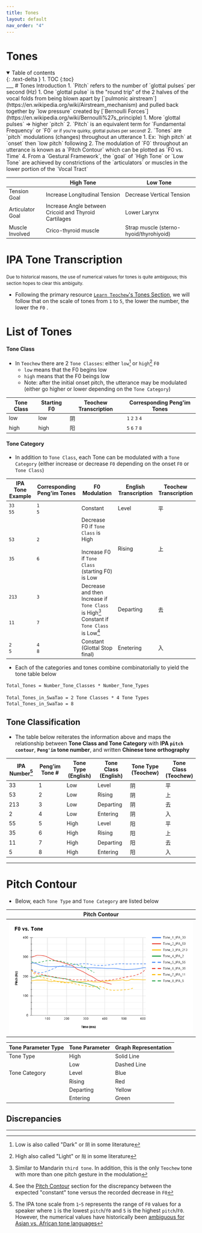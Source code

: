 ```yaml
---
title: Tones
layout: default
nav_order: "4"
---
```

# Tones

<details open markdown="block">
  <summary>
    Table of contents
  </summary>
  {: .text-delta }
1. TOC
{:toc}
</details>
___
# Tones Introduction
1. `Pitch` refers to the number of `glottal pulses` per second (Hz)
	1. One `glottal pulse` is the "round trip" of the 2 halves of the vocal folds from being blown apart by [`pulmonic airstream`](https://en.wikipedia.org/wiki/Airstream_mechanism) and pulled back together by `low pressure` created by [`Bernoulli Forces`](https://en.wikipedia.org/wiki/Bernoulli%27s_principle)
		1. More `glottal pulses` => higher `pitch`
	2. `Pitch` is an equivalent term for `Fundamental Frequency` or `F0` <small>or if you're quirky, glottal pulses per second!</small>
2. `Tones` are `pitch` modulations (changes) throughout an utterance
	1. Ex: `high pitch` at `onset` then `low pitch` following
	2. The modulation of `F0` throughout an utterance is known as a `Pitch Contour` which can be plotted as `F0 vs. Time`
4. From a `Gestural Framework`, the `goal` of `High Tone` or `Low Tone` are achieved by constrictions of the `articulators` or muscles in the lower portion of the `Vocal Tract`

|                  | High Tone                                             | Low Tone                                |
| ---------------- | ----------------------------------------------------- | --------------------------------------- |
| Tension Goal     | Increase Longitudinal Tension                         | Decrease Vertical Tension               |
| Articulator Goal | Increase Angle between Cricoid and Thyroid Cartilages | Lower Larynx                            |
| Muscle Involved  | Crico-thyroid muscle                                  | Strap muscle (sterno-hyoid/thyrohiyoid) |

# IPA Tone Transcription
<small>Due to historical reasons, the use of numerical values for tones is quite ambiguous; this section hopes to clear this ambiguity.</small>
- Following the primary resource [`Learn Teochew`'s Tones Section](https://learn-teochew.github.io/pages/pronunciation.html#tones), we will follow that on the scale of tones from `1` to `5`, the lower the number, the lower the `F0` .

# List of Tones
#### Tone Class
- In `Teochew` there are 2 `Tone Classes`: either `low`[^1] or `high`[^2] `F0`
	- `low` means that the F0 begins low
	- `high` means that the F0 beings low
	- Note: after the initial onset pitch, the utterance may be modulated (either go higher or lower depending on the `Tone Category`)

| Tone Class | Starting F0 | Teochew Transcription | Corresponding Peng'im Tones |
| ---------- | ----------- | --------------------- | --------------------------- |
| low        | low         | 阴                     | `1` `2` `3` `4`             |
| high       | high        | 阳                     | `5` `6` `7` `8`             |
#### Tone Category
- In addition to `Tone Class`, each Tone can be modulated with a `Tone Category` (either increase or decrease `F0` depending on the onset `F0` or `Tone Class`)

| IPA Tone Example          | Corresponding Peng'im Tones | F0 Modulation                                                                                                       | English Transcription | Teochew Transcription |
| ------------------------- | --------------------------- | ------------------------------------------------------------------------------------------------------------------- | --------------------- | --------------------- |
| `33`<br>`55`              | `1`<br>`5`                  | Constant                                                                                                            | Level                 | 平                     |
| `53`<br><br><br>`35`      | `2`<br><br><br>`6`          | Decrease F0 if `Tone Class` is High<br><br>Increase F0 if `Tone Class` (starting F0) is Low                         | Rising                | 上                     |
| `213`<br><br><br><br>`11` | `3`<br><br><br><br>`7`      | Decrease and then Increase if `Tone Class` is High[^4]                      <br>Constant if `Tone Class` is Low[^5] | Departing             | 去                     |
| `2`<br>`5`                | `4`<br>`8`                  | Constant (Glottal Stop final)                                                                                       | Enetering             | 入                     |

- Each of the categories and tones combine combinatorially to yield the tone table below

```
Total_Tones = Number_Tone_Classes * Number_Tone_Types

Total_Tones_in_SwaTao = 2 Tone Classes * 4 Tone Types
Total_Tones_in_SwaTao = 8
```

## Tone Classification
- The table below reiterates the information above and maps the relationship between **Tone Class and Tone Category** with **IPA `pitch contour`**, **`Peng'im` tone number**, and written **Chinese tone orthography**

| IPA Number[^3] | Peng’im Tone # | Tone Type (English) | Tone Class (English) | Tone Type (Teochew) | Tone Class<br>(Teochew) |
| -------------- | -------------- | ------------------- | -------------------- | ------------------- | ----------------------- |
| 33             | 1              | Low                 | Level                | 阴                   | 平                       |
| 53             | 2              | Low                 | Rising               | 阴                   | 上                       |
| 213            | 3              | Low                 | Departing            | 阴                   | 去                       |
| 2              | 4              | Low                 | Entering             | 阴                   | 入                       |
| 55             | 5              | High                | Level                | 阳                   | 平                       |
| 35             | 6              | High                | Rising               | 阳                   | 上                       |
| 11             | 7              | High                | Departing            | 阳                   | 去                       |
| 5              | 8              | High                | Entering             | 阳                   | 入                       |

___
# Pitch Contour
- Below, each `Tone Type` and `Tone Category` are listed below

| Pitch Contour                        |
| ------------------------------------ |
| ![](assets/tones/pitch_contours.png) |

| Tone Parameter Type | Tone Parameter | Graph Representation |
| ------------------- | -------------- | -------------------- |
| Tone Type           | High           | Solid Line           |
|                     | Low            | Dashed Line          |
| Tone Category       | Level          | Blue                 |
|                     | Rising         | Red                  |
|                     | Departing      | Yellow               |
|                     | Entering       | Green                |

## Discrepancies
____
[^1]: Low is also called "Dark" or `阴` in some literature
[^2]: High also called "Light" or `阳` in some literature
[^3]: The IPA tone scale from `1`-`5` represents the range of `F0` values for a speaker where `1` is the lowest `pitch`/`f0` and `5` is the highest `pitch`/`F0`. However, the numerical values have historically been [ambiguous for Asian vs. African tone languages](https://en.wikipedia.org/wiki/Tone_letter#Numerical_values)
[^4]: Similar to Mandarin `third tone`. In addition, this is the only `Teochew` tone with more than one pitch gesture in the modulation
[^5]: See the [Pitch Contour](#Pitch-Contour) section for the discrepancy between the expected "constant" tone versus the recorded decrease in `F0`